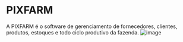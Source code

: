 # PIXFARM


A PIXFARM é o software de gerenciamento de fornecedores, clientes, produtos, estoques e todo ciclo produtivo da fazenda.
![image](https://github.com/BRUNUN0/PIM-3-SEMESTRE/assets/131329545/317b767b-b6b9-41ec-a06a-31741c9dcf53)

